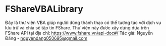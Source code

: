 # FShareVBALibrary
Đây là thư viện VBA giúp người dùng thành thạo có thể tương tác với dịch vụ lưu trữ và chia sẻ tập tin FShare.
Thư viện này được xây dựng dựa trên FShare API tại địa chỉ: https://www.fshare.vn/api-doc#/
Tác giả: Nguyễn Đăng - nguyendang050695@gmail.com
